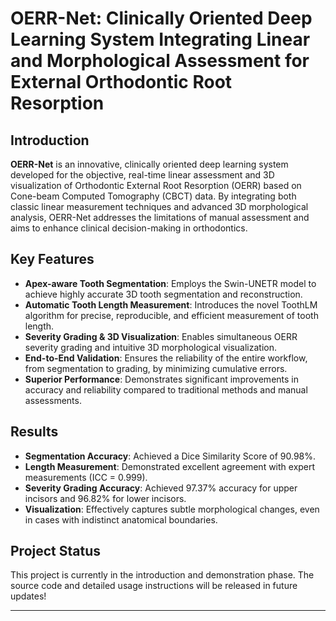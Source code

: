 # OERR-Net: Clinically Oriented Deep Learning System Integrating Linear and Morphological Assessment for External Orthodontic Root Resorption

## Introduction

**OERR-Net** is an innovative, clinically oriented deep learning system developed for the objective, real-time linear assessment and 3D visualization of Orthodontic External Root Resorption (OERR) based on Cone-beam Computed Tomography (CBCT) data. By integrating both classic linear measurement techniques and advanced 3D morphological analysis, OERR-Net addresses the limitations of manual assessment and aims to enhance clinical decision-making in orthodontics.

## Key Features

- **Apex-aware Tooth Segmentation**: Employs the Swin-UNETR model to achieve highly accurate 3D tooth segmentation and reconstruction.
- **Automatic Tooth Length Measurement**: Introduces the novel ToothLM algorithm for precise, reproducible, and efficient measurement of tooth length.
- **Severity Grading & 3D Visualization**: Enables simultaneous OERR severity grading and intuitive 3D morphological visualization.
- **End-to-End Validation**: Ensures the reliability of the entire workflow, from segmentation to grading, by minimizing cumulative errors.
- **Superior Performance**: Demonstrates significant improvements in accuracy and reliability compared to traditional methods and manual assessments.

## Results

- **Segmentation Accuracy**: Achieved a Dice Similarity Score of 90.98%.
- **Length Measurement**: Demonstrated excellent agreement with expert measurements (ICC = 0.999).
- **Severity Grading Accuracy**: Achieved 97.37% accuracy for upper incisors and 96.82% for lower incisors.
- **Visualization**: Effectively captures subtle morphological changes, even in cases with indistinct anatomical boundaries.

## Project Status

This project is currently in the introduction and demonstration phase. The source code and detailed usage instructions will be released in future updates!

---